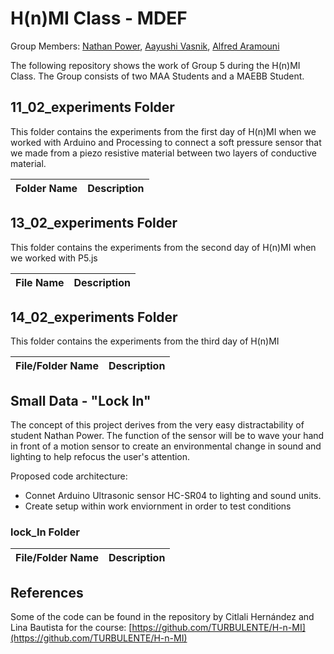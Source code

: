 # H(n)MI Class - MDEF

Group Members: [Nathan Power](https://github.com/npower1-gif), [Aayushi Vasnik]((https://github.com/vaschick)), [Alfred Aramouni]((https://github.com/khara7mar))

The following repository shows the work of Group 5 during the H(n)MI Class. The Group consists of two MAA Students and a MAEBB Student. 

## 11_02_experiments Folder 

This folder contains the experiments from the first day of H(n)MI when we worked with Arduino and Processing to connect a soft pressure sensor that we made from a piezo resistive material between two layers of conductive material. 

| Folder Name               | Description                                                               |
| ------------------------- | ------------------------------------------------------------------------- |

## 13_02_experiments Folder

This folder contains the experiments from the second day of H(n)MI when we worked with P5.js 

| File Name                 | Description                                                               |
| ------------------------- | ------------------------------------------------------------------------- |



## 14_02_experiments Folder

This folder contains the experiments from the third day of H(n)MI

| File/Folder Name          | Description                                                               |
| ------------------------- | ------------------------------------------------------------------------- |


## Small Data - "Lock In"
 
The concept of this project derives from the very easy distractability of student Nathan Power. The function of the sensor will be to wave your hand in front of a motion sensor to create an environmental change in sound and lighting to help refocus the user's attention.

Proposed code architecture: 
- Connet Arduino Ultrasonic sensor HC-SR04 to lighting and sound units.
- Create setup within work enviornment in order to test conditions
  


### lock_In Folder 

| File/Folder Name          | Description                                                               |
| ------------------------- | ------------------------------------------------------------------------- |


## References 
Some of the code can be found in the repository by Citlali Hernández and Lina Bautista for the course: [https://github.com/TURBULENTE/H-n-MI](https://github.com/TURBULENTE/H-n-MI)


